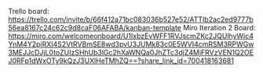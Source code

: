 Trello board: https://trello.com/invite/b/66f412a71bc083036b527e52/ATTIb2ac2ed9777b56ea8167c24c62c9d8caF06AFABA/kanban-template
Miro Iteration 2 Board: https://miro.com/welcomeonboard/U1IxbzEvWFF1RVJscmZKc2JQUlhyWjc4YnM4Y2pjRXI4S2VtRVBmSE8wd3pvU3JUMk83c0E5WVI4cmRSM3RPWGw3MEJJcDJjL0toZUIzSHhUb3lGc2hXaWNQa0JhZTc3djZ4MjFRVzVEN1Q2OEJ0RFp1dWxOTy9kQzJ3UXlHeTMhZQ==?share_link_id=700418163681
